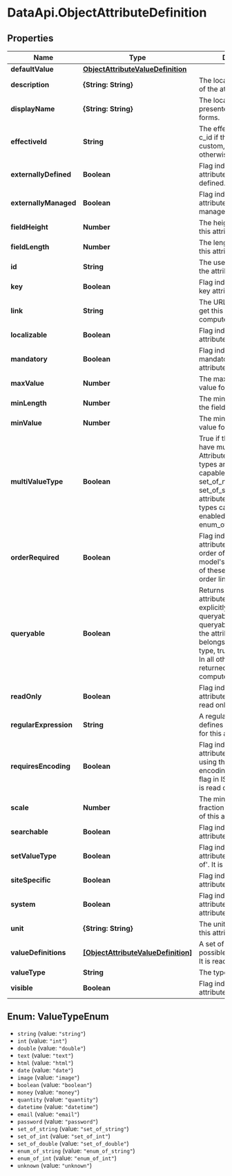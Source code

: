 # DataApi.ObjectAttributeDefinition

## Properties
Name | Type | Description | Notes
------------ | ------------- | ------------- | -------------
**defaultValue** | [**ObjectAttributeValueDefinition**](ObjectAttributeValueDefinition.md) |  | [optional] 
**description** | **{String: String}** | The localized description of the attribute. | [optional] 
**displayName** | **{String: String}** | The localized name presented to the user in forms. | [optional] 
**effectiveId** | **String** | The effective ID, which is c_id if the attribute is custom, and just the id otherwise. It is read only. | [optional] 
**externallyDefined** | **Boolean** | Flag indicating if this attribute is externally defined. | [optional] 
**externallyManaged** | **Boolean** | Flag indicating if this attribute is externally managed. | [optional] 
**fieldHeight** | **Number** | The height of the field for this attribute in the editor. | [optional] 
**fieldLength** | **Number** | The length of the field for this attribute in the editor. | [optional] 
**id** | **String** | The user supplied ID of the attribute. | [optional] 
**key** | **Boolean** | Flag indicating if this is a key attribute. | [optional] 
**link** | **String** | The URL that is used to get this instance.  Value is computed and read-only. | [optional] 
**localizable** | **Boolean** | Flag indicating if this attribute can be localized. | [optional] 
**mandatory** | **Boolean** | Flag indicating if a value is mandatory for the attribute. | [optional] 
**maxValue** | **Number** | The maximum possible value for this attribute. | [optional] 
**minLength** | **Number** | The minimum length of the field for this attribute. | [optional] 
**minValue** | **Number** | The minimum possible value for this attribute. | [optional] 
**multiValueType** | **Boolean** | True if the attribute can have multiple values.  Attributes of the following types are multi-value capable:    set_of_int  set_of_number  set_of_string    Additionally, attributes of the following types can be multi-value  enabled:    enum_of_int  enum_of_string   | [optional] 
**orderRequired** | **Boolean** | Flag indicating if this attribute is required for order of the attribute model&#x27;s product. The set of these can be used  in order line items. | [optional] 
**queryable** | **Boolean** | Returns true if the attribute definition is explicitly marked queryable. If no explicit queryable is found  and the attribute value type belongs to a queryable type, true is returned too. In all other cases false is returned.  Value is computed and read-only. | [optional] 
**readOnly** | **Boolean** | Flag indicating if this attribute is read-only. It is read only. | [optional] 
**regularExpression** | **String** | A regular expression that defines the legal values for this attribute. | [optional] 
**requiresEncoding** | **Boolean** | Flag indicating if this attribute can be encoded using the encoding&#x3D;\&quot;off\&quot; flag in ISML templates. It is read only. | [optional] 
**scale** | **Number** | The minimum number of fraction digits for a value of this attribute. | [optional] 
**searchable** | **Boolean** | Flag indicating if this attribute is searchable. | [optional] 
**setValueType** | **Boolean** | Flag indicating if this attribute is of type &#x27;Set of&#x27;. It is read only. | [optional] 
**siteSpecific** | **Boolean** | Flag indicating if this attribute is site-specific. | [optional] 
**system** | **Boolean** | Flag indicating if this attribute is a system attribute. | [optional] 
**unit** | **{String: String}** | The unit of measure for this attribute. | [optional] 
**valueDefinitions** | [**[ObjectAttributeValueDefinition]**](ObjectAttributeValueDefinition.md) | A set of values that are possible for this attribute. It is read only. | [optional] 
**valueType** | **String** | The type of this attribute. | [optional] 
**visible** | **Boolean** | Flag indicating if this attribute is visible. | [optional] 

<a name="ValueTypeEnum"></a>
## Enum: ValueTypeEnum

* `string` (value: `"string"`)
* `int` (value: `"int"`)
* `double` (value: `"double"`)
* `text` (value: `"text"`)
* `html` (value: `"html"`)
* `date` (value: `"date"`)
* `image` (value: `"image"`)
* `boolean` (value: `"boolean"`)
* `money` (value: `"money"`)
* `quantity` (value: `"quantity"`)
* `datetime` (value: `"datetime"`)
* `email` (value: `"email"`)
* `password` (value: `"password"`)
* `set_of_string` (value: `"set_of_string"`)
* `set_of_int` (value: `"set_of_int"`)
* `set_of_double` (value: `"set_of_double"`)
* `enum_of_string` (value: `"enum_of_string"`)
* `enum_of_int` (value: `"enum_of_int"`)
* `unknown` (value: `"unknown"`)

